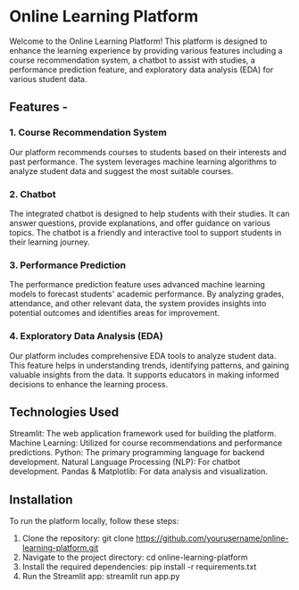 # Online Learning Platform

Welcome to the Online Learning Platform! This platform is designed to enhance the learning experience by providing various features including a course recommendation system, a chatbot to assist with studies, a performance prediction feature, and exploratory data analysis (EDA) for various student data.

## Features -
### 1. Course Recommendation System
Our platform recommends courses to students based on their interests and past performance. The system leverages machine learning algorithms to analyze student data and suggest the most suitable courses.

### 2. Chatbot
The integrated chatbot is designed to help students with their studies. It can answer questions, provide explanations, and offer guidance on various topics. The chatbot is a friendly and interactive tool to support students in their learning journey.

### 3. Performance Prediction
The performance prediction feature uses advanced machine learning models to forecast students' academic performance. By analyzing grades, attendance, and other relevant data, the system provides insights into potential outcomes and identifies areas for improvement.

### 4. Exploratory Data Analysis (EDA)
Our platform includes comprehensive EDA tools to analyze student data. This feature helps in understanding trends, identifying patterns, and gaining valuable insights from the data. It supports educators in making informed decisions to enhance the learning process.

## Technologies Used
Streamlit: The web application framework used for building the platform.
Machine Learning: Utilized for course recommendations and performance predictions.
Python: The primary programming language for backend development.
Natural Language Processing (NLP): For chatbot development.
Pandas & Matplotlib: For data analysis and visualization.

## Installation

To run the platform locally, follow these steps:
1. Clone the repository:
git clone https://github.com/yourusername/online-learning-platform.git
2. Navigate to the project directory:
cd online-learning-platform
3. Install the required dependencies:
pip install -r requirements.txt
4. Run the Streamlit app:
streamlit run app.py
